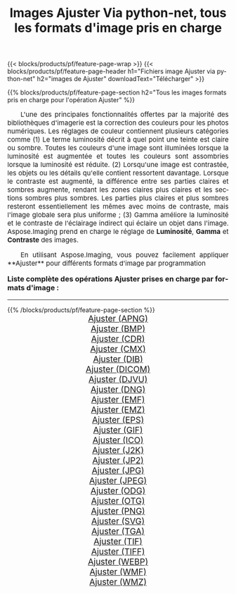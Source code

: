 ﻿---
title: Images Ajuster Via python-net, tous les formats d'image pris en charge 
weight: 3920
url: /fr/python-net/adjust/ 
lang: fr
langdirlevel: 2
locales: zh-hans,ja,it,ru,de,es,fr,nl,id,lt,pl,pt,vi,tr,ko,zh-hant,ar,hi,th,sv,cs,uk,he
description: En utilisant Aspose.Imaging, vous pouvez facilement Ajuster images Via python-net
---

{{< blocks/products/pf/feature-page-wrap >}}
{{< blocks/products/pf/feature-page-header h1="Fichiers image Ajuster via python-net" h2="images de Ajuster" downloadText="Télécharger" >}}


{{% blocks/products/pf/feature-page-section  h2="Tous les images formats pris en charge pour l'opération Ajuster" %}}
<p align="justify" style="text-indent:2em;font-size:15px;">
L'une des principales fonctionnalités offertes par la majorité des bibliothèques d'imagerie est la correction des couleurs pour les photos numériques. Les réglages de couleur contiennent plusieurs catégories comme (1) Le terme luminosité décrit à quel point une teinte est claire ou sombre. Toutes les couleurs d'une image sont illuminées lorsque la luminosité est augmentée et toutes les couleurs sont assombries lorsque la luminosité est réduite. (2) Lorsqu'une image est contrastée, les objets ou les détails qu'elle contient ressortent davantage. Lorsque le contraste est augmenté, la différence entre ses parties claires et sombres augmente, rendant les zones claires plus claires et les sections sombres plus sombres. Les parties plus claires et plus sombres resteront essentiellement les mêmes avec moins de contraste, mais l'image globale sera plus uniforme ; (3) Gamma améliore la luminosité et le contraste de l'éclairage indirect qui éclaire un objet dans l'image. Aspose.Imaging prend en charge le réglage de <b>Luminosité</b>, <b>Gamma</b> et <b>Contraste</b> des images.
</p>
<p align="justify" style="text-indent:2em;font-size:15px;">
En utilisant Aspose.Imaging, vous pouvez facilement appliquer **Ajuster** pour différents formats d'image par programmation
</p>
<h3 style="margin-top:16px;">
Liste complète des opérations Ajuster prises en charge par formats d'image :
</h3>
<hr/>
{{% /blocks/products/pf/feature-page-section %}}
<div class="container-fluid productfamilypage bg-gray">
    <div class="convertypes bg-gray agp-content section">
        <div class="container">
		<div class="row other-converters" style="gap: 10px;font-size: 19px;text-align:center;">
		    <div class='col-md-3 other-converter remove-lp remove-rp'><a href="/imaging/fr/python-net/adjust/apng/" style="padding:15px;">Ajuster (APNG)</a></div><div class='col-md-3 other-converter remove-lp remove-rp'><a href="/imaging/fr/python-net/adjust/bmp/" style="padding:15px;">Ajuster (BMP)</a></div><div class='col-md-3 other-converter remove-lp remove-rp'><a href="/imaging/fr/python-net/adjust/cdr/" style="padding:15px;">Ajuster (CDR)</a></div><div class='col-md-3 other-converter remove-lp remove-rp'><a href="/imaging/fr/python-net/adjust/cmx/" style="padding:15px;">Ajuster (CMX)</a></div><div class='col-md-3 other-converter remove-lp remove-rp'><a href="/imaging/fr/python-net/adjust/dib/" style="padding:15px;">Ajuster (DIB)</a></div><div class='col-md-3 other-converter remove-lp remove-rp'><a href="/imaging/fr/python-net/adjust/dicom/" style="padding:15px;">Ajuster (DICOM)</a></div><div class='col-md-3 other-converter remove-lp remove-rp'><a href="/imaging/fr/python-net/adjust/djvu/" style="padding:15px;">Ajuster (DJVU)</a></div><div class='col-md-3 other-converter remove-lp remove-rp'><a href="/imaging/fr/python-net/adjust/dng/" style="padding:15px;">Ajuster (DNG)</a></div><div class='col-md-3 other-converter remove-lp remove-rp'><a href="/imaging/fr/python-net/adjust/emf/" style="padding:15px;">Ajuster (EMF)</a></div><div class='col-md-3 other-converter remove-lp remove-rp'><a href="/imaging/fr/python-net/adjust/emz/" style="padding:15px;">Ajuster (EMZ)</a></div><div class='col-md-3 other-converter remove-lp remove-rp'><a href="/imaging/fr/python-net/adjust/eps/" style="padding:15px;">Ajuster (EPS)</a></div><div class='col-md-3 other-converter remove-lp remove-rp'><a href="/imaging/fr/python-net/adjust/gif/" style="padding:15px;">Ajuster (GIF)</a></div><div class='col-md-3 other-converter remove-lp remove-rp'><a href="/imaging/fr/python-net/adjust/ico/" style="padding:15px;">Ajuster (ICO)</a></div><div class='col-md-3 other-converter remove-lp remove-rp'><a href="/imaging/fr/python-net/adjust/j2k/" style="padding:15px;">Ajuster (J2K)</a></div><div class='col-md-3 other-converter remove-lp remove-rp'><a href="/imaging/fr/python-net/adjust/jp2/" style="padding:15px;">Ajuster (JP2)</a></div><div class='col-md-3 other-converter remove-lp remove-rp'><a href="/imaging/fr/python-net/adjust/jpg/" style="padding:15px;">Ajuster (JPG)</a></div><div class='col-md-3 other-converter remove-lp remove-rp'><a href="/imaging/fr/python-net/adjust/jpeg/" style="padding:15px;">Ajuster (JPEG)</a></div><div class='col-md-3 other-converter remove-lp remove-rp'><a href="/imaging/fr/python-net/adjust/odg/" style="padding:15px;">Ajuster (ODG)</a></div><div class='col-md-3 other-converter remove-lp remove-rp'><a href="/imaging/fr/python-net/adjust/otg/" style="padding:15px;">Ajuster (OTG)</a></div><div class='col-md-3 other-converter remove-lp remove-rp'><a href="/imaging/fr/python-net/adjust/png/" style="padding:15px;">Ajuster (PNG)</a></div><div class='col-md-3 other-converter remove-lp remove-rp'><a href="/imaging/fr/python-net/adjust/svg/" style="padding:15px;">Ajuster (SVG)</a></div><div class='col-md-3 other-converter remove-lp remove-rp'><a href="/imaging/fr/python-net/adjust/tga/" style="padding:15px;">Ajuster (TGA)</a></div><div class='col-md-3 other-converter remove-lp remove-rp'><a href="/imaging/fr/python-net/adjust/tif/" style="padding:15px;">Ajuster (TIF)</a></div><div class='col-md-3 other-converter remove-lp remove-rp'><a href="/imaging/fr/python-net/adjust/tiff/" style="padding:15px;">Ajuster (TIFF)</a></div><div class='col-md-3 other-converter remove-lp remove-rp'><a href="/imaging/fr/python-net/adjust/webp/" style="padding:15px;">Ajuster (WEBP)</a></div><div class='col-md-3 other-converter remove-lp remove-rp'><a href="/imaging/fr/python-net/adjust/wmf/" style="padding:15px;">Ajuster (WMF)</a></div><div class='col-md-3 other-converter remove-lp remove-rp'><a href="/imaging/fr/python-net/adjust/wmz/" style="padding:15px;">Ajuster (WMZ)</a></div>
                </div>
        </div>
    </div>
</div>
<br/>
